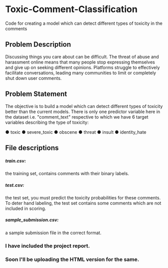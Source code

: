 # Toxic-Comment-Classification
Code for creating a model which can detect different types of toxicity in the comments

## Problem Description
Discussing things you care about can be difficult. The threat of abuse and harassment online means that many people stop expressing themselves and give up on seeking different opinions. Platforms struggle to effectively facilitate conversations, leading many communities to limit or completely shut down user comments.

## Problem Statement
The objective is to build a model which can detect different types of toxicity better than the current models. There is only one predictor variable here in the dataset i.e. "comment_text" respective to which we have 6 target variables describing the type of toxicity:

● toxic
● severe_toxic
● obscene
● threat
● insult
● identity_hate

## File descriptions
##### train.csv:
the training set, contains comments with their binary labels.
##### test.csv:
the test set, you must predict the toxicity probabilities for these comments. To deter hand labeling, the test set contains some comments which are not included in scoring.
##### sample_submission.csv:
a sample submission file in the correct format.

### I have included the project report. 
### Soon I'll be uploading the HTML version for the same.
